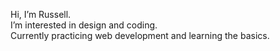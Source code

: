 Hi, I’m Russell.  
I’m interested in design and coding.  
Currently practicing web development and learning the basics.

<!---
russB489/russB489 is a ✨ special ✨ repository because its `README.md` (this file) appears on your GitHub profile.
You can click the Preview link to take a look at your changes.
--->
